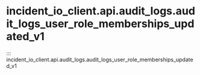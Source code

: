# incident_io_client.api.audit_logs.audit_logs_user_role_memberships_updated_v1

::: incident_io_client.api.audit_logs.audit_logs_user_role_memberships_updated_v1